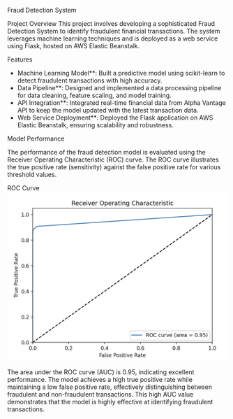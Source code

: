 Fraud Detection System

Project Overview
This project involves developing a sophisticated Fraud Detection System to identify fraudulent financial transactions. The system leverages machine learning techniques and is deployed as a web service using Flask, hosted on AWS Elastic Beanstalk.

Features
- Machine Learning Model**: Built a predictive model using scikit-learn to detect fraudulent transactions with high accuracy.
- Data Pipeline**: Designed and implemented a data processing pipeline for data cleaning, feature scaling, and model training.
- API Integration**: Integrated real-time financial data from Alpha Vantage API to keep the model updated with the latest transaction data.
- Web Service Deployment**: Deployed the Flask application on AWS Elastic Beanstalk, ensuring scalability and robustness.

Model Performance

The performance of the fraud detection model is evaluated using the Receiver Operating Characteristic (ROC) curve. The ROC curve illustrates the true positive rate (sensitivity) against the false positive rate for various threshold values.

ROC Curve
![ROC Curve](images/roc_curve.png)

The area under the ROC curve (AUC) is 0.95, indicating excellent performance. The model achieves a high true positive rate while maintaining a low false positive rate, effectively distinguishing between fraudulent and non-fraudulent transactions. This high AUC value demonstrates that the model is highly effective at identifying fraudulent transactions.
